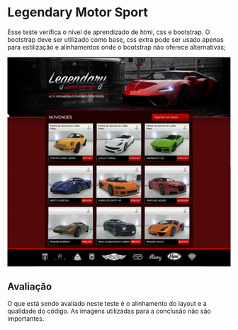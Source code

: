 # Legendary Motor Sport

Esse teste verifica o nível de aprendizado de html, css e bootstrap. O bootstrap deve ser utilizado como base, css extra pode ser usado apenas para estilização e alinhamentos onde o bootstrap não oferece alternativas;


![Legendary Motor Sport](./legendary-home.png)

## Avaliação

O que está sendo avaliado neste teste é o alinhamento do layout e a qualidade do código. As imagens utilizadas para a conclusão não são importantes.